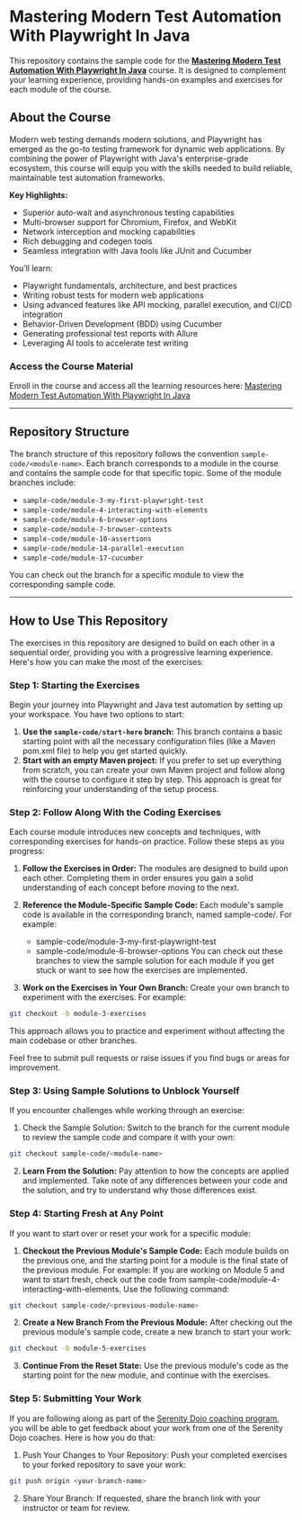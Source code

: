 # Mastering Modern Test Automation With Playwright In Java

This repository contains the sample code for the **[Mastering Modern Test Automation With Playwright In Java](https://www.udemy.com/course/serenity-bdd-web-testing/?referralCode=3E5878CF6F4676EF507B)** course. It is designed to complement your learning experience, providing hands-on examples and exercises for each module of the course.

## About the Course

Modern web testing demands modern solutions, and Playwright has emerged as the go-to testing framework for dynamic web applications. By combining the power of Playwright with Java's enterprise-grade ecosystem, this course will equip you with the skills needed to build reliable, maintainable test automation frameworks.

**Key Highlights:**
- Superior auto-wait and asynchronous testing capabilities
- Multi-browser support for Chromium, Firefox, and WebKit
- Network interception and mocking capabilities
- Rich debugging and codegen tools
- Seamless integration with Java tools like JUnit and Cucumber

You’ll learn:
- Playwright fundamentals, architecture, and best practices
- Writing robust tests for modern web applications
- Using advanced features like API mocking, parallel execution, and CI/CD integration
- Behavior-Driven Development (BDD) using Cucumber
- Generating professional test reports with Allure
- Leveraging AI tools to accelerate test writing

### Access the Course Material
Enroll in the course and access all the learning resources here: [Mastering Modern Test Automation With Playwright In Java](https://www.udemy.com/course/serenity-bdd-web-testing/?referralCode=3E5878CF6F4676EF507B)

---

## Repository Structure

The branch structure of this repository follows the convention `sample-code/<module-name>`. Each branch corresponds to a module in the course and contains the sample code for that specific topic. Some of the module branches include:

- `sample-code/module-3-my-first-playwright-test`
- `sample-code/module-4-interacting-with-elements`
- `sample-code/module-6-browser-options`
- `sample-code/module-7-browser-contexts`
- `sample-code/module-10-assertions`
- `sample-code/module-14-parallel-execution`
- `sample-code/module-17-cucumber`

You can check out the branch for a specific module to view the corresponding sample code.

---

## How to Use This Repository

The exercises in this repository are designed to build on each other in a sequential order, providing you with a progressive learning experience. Here's how you can make the most of the exercises:

### Step 1: Starting the Exercises
Begin your journey into Playwright and Java test automation by setting up your workspace. You have two options to start:

1. **Use the `sample-code/start-here` branch:**
This branch contains a basic starting point with all the necessary configuration files (like a Maven pom.xml file) to help you get started quickly.
2. **Start with an empty Maven project:**
If you prefer to set up everything from scratch, you can create your own Maven project and follow along with the course to configure it step by step. This approach is great for reinforcing your understanding of the setup process.

### Step 2: Follow Along With the Coding Exercises
Each course module introduces new concepts and techniques, with corresponding exercises for hands-on practice. Follow these steps as you progress:

1. **Follow the Exercises in Order:**
The modules are designed to build upon each other. Completing them in order ensures you gain a solid understanding of each concept before moving to the next.
2. **Reference the Module-Specific Sample Code:**
Each module's sample code is available in the corresponding branch, named sample-code/<module-name>. For example:
   - sample-code/module-3-my-first-playwright-test
   - sample-code/module-6-browser-options
You can check out these branches to view the sample solution for each module if you get stuck or want to see how the exercises are implemented.

3. **Work on the Exercises in Your Own Branch:**
Create your own branch to experiment with the exercises. For example:
```bash
git checkout -b module-3-exercises
```
This approach allows you to practice and experiment without affecting the main codebase or other branches.

Feel free to submit pull requests or raise issues if you find bugs or areas for improvement.

### Step 3: Using Sample Solutions to Unblock Yourself
If you encounter challenges while working through an exercise:

1. Check the Sample Solution:
Switch to the branch for the current module to review the sample code and compare it with your own:
```bash
git checkout sample-code/<module-name>
```

2. **Learn From the Solution:**
Pay attention to how the concepts are applied and implemented. Take note of any differences between your code and the solution, and try to understand why those differences exist. 

### **Step 4: Starting Fresh at Any Point**
If you want to start over or reset your work for a specific module:

1. **Checkout the Previous Module's Sample Code:**
Each module builds on the previous one, and the starting point for a module is the final state of the previous module. For example:
If you are working on Module 5 and want to start fresh, check out the code from sample-code/module-4-interacting-with-elements.
Use the following command:
```bash
git checkout sample-code/<previous-module-name>
```

2. **Create a New Branch From the Previous Module:**
After checking out the previous module's sample code, create a new branch to start your work:
```bash
git checkout -b module-5-exercises
```

3. **Continue From the Reset State:**
Use the previous module's code as the starting point for the new module, and continue with the exercises.


### Step 5: Submitting Your Work
If you are following along as part of the [Serenity Dojo coaching program](http://serenitydojo.academy), you will be able to get feedback about your work from one of the Serenity Dojo coaches. Here is how you do that:

1. Push Your Changes to Your Repository:
Push your completed exercises to your forked repository to save your work:
```bash
git push origin <your-branch-name>
```

2. Share Your Branch:
If requested, share the branch link with your instructor or team for review.
